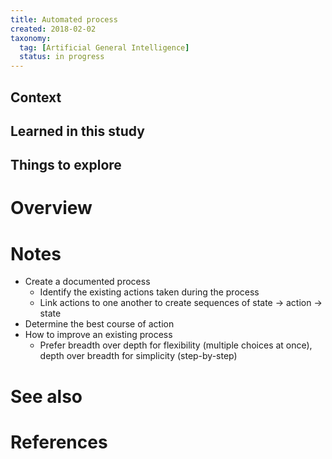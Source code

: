 ```yaml
---
title: Automated process
created: 2018-02-02
taxonomy:
  tag: [Artificial General Intelligence]
  status: in progress
---
```


## Context

## Learned in this study

## Things to explore

# Overview

# Notes
* Create a documented process
	* Identify the existing actions taken during the process
	* Link actions to one another to create sequences of state -> action -> state
* Determine the best course of action
* How to improve an existing process
	* Prefer breadth over depth for flexibility (multiple choices at once), depth over breadth for simplicity (step-by-step)

# See also

# References
